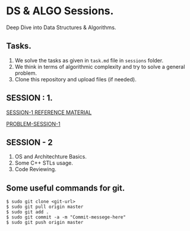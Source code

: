 # DS & ALGO Sessions.

Deep Dive into Data Structures &amp; Algorithms.

## Tasks. 

1. We solve the tasks as given in ```task.md``` file in ```sessions``` folder.
2. We think in terms of algorithmic complexity and try to solve a general problem. 
3. Clone this repository and upload files (if needed).


## SESSION : 1.

[SESSION-1 REFERENCE MATERIAL](https://docs.google.com/presentation/d/1cuvYXb8OdyYfJmVp_ZqTWzU6O13t77tGtFdqT1IgmBo/edit#slide=id.p)

[PROBLEM-SESSION-1](https://www.hackerearth.com/practice/algorithms/graphs/minimum-spanning-tree/tutorial/)

## SESSION - 2

1. OS and Architechture Basics.
2. Some C++ STLs usage.
3. Code Reviewing.

## Some useful commands for git.

```
$ sudo git clone <git-url>
$ sudo git pull origin master
$ sudo git add .
$ sudo git commit -a -m "Commit-messege-here"
$ sudo git push origin master
```
